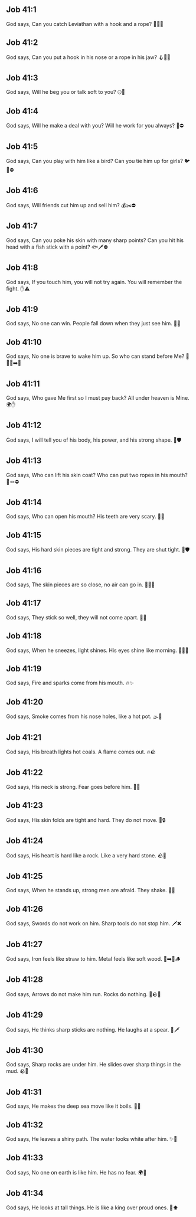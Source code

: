 ## Job 41:1
God says, Can you catch Leviathan with a hook and a rope? 🎣🐉🌊
## Job 41:2
God says, Can you put a hook in his nose or a rope in his jaw? 🪝👃🦷
## Job 41:3
God says, Will he beg you or talk soft to you? 🤐🙅
## Job 41:4
God says, Will he make a deal with you? Will he work for you always? 🤝⛔
## Job 41:5
God says, Can you play with him like a bird? Can you tie him up for girls? 🐦🎀⛔
## Job 41:6
God says, Will friends cut him up and sell him? 💰✂️⛔
## Job 41:7
God says, Can you poke his skin with many sharp points? Can you hit his head with a fish stick with a point? 🐟🗡️⛔
## Job 41:8
God says, If you touch him, you will not try again. You will remember the fight. ✋⚠️
## Job 41:9
God says, No one can win. People fall down when they just see him. 👀😨
## Job 41:10
God says, No one is brave to wake him up. So who can stand before Me? 🛑🧍‍♂️➡️🙏
## Job 41:11
God says, Who gave Me first so I must pay back? All under heaven is Mine. 🌍✋
## Job 41:12
God says, I will tell you of his body, his power, and his strong shape. 💪🛡️
## Job 41:13
God says, Who can lift his skin coat? Who can put two ropes in his mouth? 🧥🪢⛔
## Job 41:14
God says, Who can open his mouth? His teeth are very scary. 😬🦷
## Job 41:15
God says, His hard skin pieces are tight and strong. They are shut tight. 🧱🛡️
## Job 41:16
God says, The skin pieces are so close, no air can go in. 🧩❌💨
## Job 41:17
God says, They stick so well, they will not come apart. 🧲🧱
## Job 41:18
God says, When he sneezes, light shines. His eyes shine like morning. 🤧✨🌅
## Job 41:19
God says, Fire and sparks come from his mouth. 🔥✨
## Job 41:20
God says, Smoke comes from his nose holes, like a hot pot. 🌫️🍲
## Job 41:21
God says, His breath lights hot coals. A flame comes out. 🔥🪨
## Job 41:22
God says, His neck is strong. Fear goes before him. 💪😧
## Job 41:23
God says, His skin folds are tight and hard. They do not move. 🧱🔒
## Job 41:24
God says, His heart is hard like a rock. Like a very hard stone. 🪨💓
## Job 41:25
God says, When he stands up, strong men are afraid. They shake. 💪😨
## Job 41:26
God says, Swords do not work on him. Sharp tools do not stop him. 🗡️❌
## Job 41:27
God says, Iron feels like straw to him. Metal feels like soft wood. 🧲➡️🌾🪵
## Job 41:28
God says, Arrows do not make him run. Rocks do nothing. 🏹🪨❌
## Job 41:29
God says, He thinks sharp sticks are nothing. He laughs at a spear. 🤭🗡️
## Job 41:30
God says, Sharp rocks are under him. He slides over sharp things in the mud. 🪨🛝
## Job 41:31
God says, He makes the deep sea move like it boils. 🌊🍲
## Job 41:32
God says, He leaves a shiny path. The water looks white after him. ✨🌊
## Job 41:33
God says, No one on earth is like him. He has no fear. 🌍🦾
## Job 41:34
God says, He looks at tall things. He is like a king over proud ones. 👑⬆️
